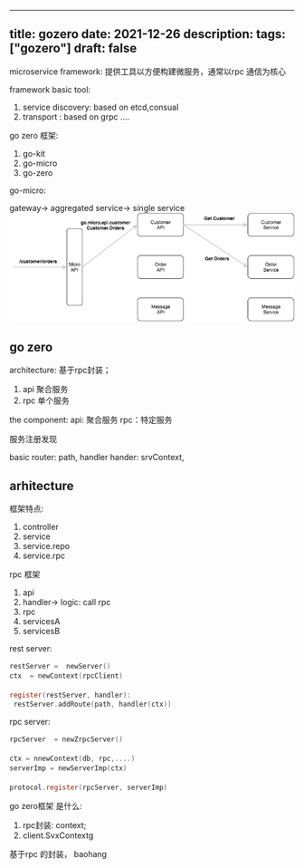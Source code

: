 
---

title: gozero
date: 2021-12-26
description:
tags: ["gozero"]
draft: false
---

microservice framework:
提供工具以方便构建微服务，通常以rpc 通信为核心  



framework basic tool:

1. service discovery:  based on  etcd,consual
2. transport : based on grpc ....

go zero 框架:


1. go-kit
2. go-micro
3. go-zero

go-micro:

gateway-> aggregated service->  single service
![6ktJKGdKKmy4](https://raw.githubusercontent.com/atony2099/imgs/master/20230301/6ktJKGdKKmy4.jpg)

## go zero

architecture:  基于rpc封装；

1. api 聚合服务
2. rpc  单个服务

the component:
api:  聚合服务
rpc：特定服务

服务注册发现

basic
router: path, handler
hander:  srvContext,

## arhitecture

框架特点:

1. controller
2. service
 1. service.repo
 2. service.rpc

rpc 框架

1. api
 1. handler-> logic: call rpc
 3. rpc
  1. servicesA
  2. servicesB

rest  server:

```c
restServer =  newServer()
ctx  = newContext(rpcClient) 

register(restServer, handler):
 restServer.addRoute(path, handler(ctx))

```

rpc server:

```c
rpcServer  = newZrpcServer()

ctx = nnewContext(db, rpc,....)
serverImp = newServerImp(ctx)

protocol.register(rpcServer, serverImp)

```

go zero框架 是什么:

1. rpc封装:  context;
 2. client.SvxContextg

基于rpc 的封装， baohang
